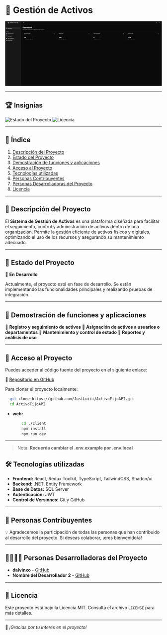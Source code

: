 # 📌 Gestión de Activos

![Portada del Proyecto](client/src/assets/portada.png)

---

## 🏆 Insignias

![Estado del Proyecto](https://img.shields.io/badge/Estado-En%20Desarrollo-yellow)
![Licencia](https://img.shields.io/badge/Licencia-MIT-blue)

---

## 📑 Índice

1. [Descripción del Proyecto](#-descripción-del-proyecto)
2. [Estado del Proyecto](#-estado-del-proyecto)
3. [Demostración de funciones y aplicaciones](#-demostración-de-funciones-y-aplicaciones)
4. [Acceso al Proyecto](#-acceso-al-proyecto)
5. [Tecnologías utilizadas](#-tecnologías-utilizadas)
6. [Personas Contribuyentes](#-personas-contribuyentes)
7. [Personas Desarrolladoras del Proyecto](#-personas-desarrolladoras-del-proyecto)
8. [Licencia](#-licencia)

---

## 📌 Descripción del Proyecto

El **Sistema de Gestión de Activos** es una plataforma diseñada para facilitar el seguimiento, control y administración de activos dentro de una organización. Permite la gestión eficiente de activos físicos y digitales, optimizando el uso de los recursos y asegurando su mantenimiento adecuado.

---

## 🚀 Estado del Proyecto

📌 **En Desarrollo**

Actualmente, el proyecto está en fase de desarrollo. Se están implementando las funcionalidades principales y realizando pruebas de integración.

---

## 🎥 Demostración de funciones y aplicaciones

🔹 **Registro y seguimiento de activos**
🔹 **Asignación de activos a usuarios o departamentos**
🔹 **Mantenimiento y control de estado**
🔹 **Reportes y análisis de uso**


---

## 🔗 Acceso al Proyecto

Puedes acceder al código fuente del proyecto en el siguiente enlace:

🔗 [Repositorio en GitHub](https://github.com/JustLuiii/ActivoFijoAPI.git)

Para clonar el proyecto localmente:
```sh
  git clone https://github.com/JustLuiii/ActivoFijoAPI.git
  cd ActivoFijoAPI
```

- **web:** 
  ```sh
      cd ./client
      npm install
      npm run dev
  ```
---
> Nota: **Recuerda cambiar el .env.example por .env.local**

## 🛠 Tecnologías utilizadas

- **Frontend:** React, Redux Toolkit, TypeScript, TailwindCSS, Shadcn/ui
- **Backend:** .NET, Entity Framework
- **Base de Datos:** SQL Server
- **Autenticación:** JWT
- **Control de Versiones:** Git y GitHub

---

## 👥 Personas Contribuyentes

💡 Agradecemos la participación de todas las personas que han contribuido al desarrollo del proyecto. Si deseas colaborar, ¡eres bienvenido/a!

---

## 👨‍💻👩‍💻 Personas Desarrolladoras del Proyecto

- **dalvinxo** - [GitHub](https://github.com/dalvinxo)
- **Nombre del Desarrollador 2** - [GitHub](https://github.com/usuario2)

---

## 📜 Licencia

Este proyecto está bajo la Licencia MIT. Consulta el archivo `LICENSE` para más detalles.

---

🚀 _¡Gracias por tu interés en el proyecto!_

